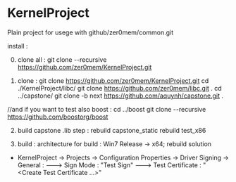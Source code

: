 KernelProject
=============

Plain project for usege with github/zer0mem/common.git


install : 

0. clone all : 
git clone --recursive https://github.com/zer0mem/KernelProject.git

1. clone :
git clone https://github.com/zer0mem/KernelProject.git
cd ./KernelProject/libc/
git clone https://github.com/zer0mem/libc.git .
cd ../capstone/
git clone -b next https://github.com/aquynh/capstone.git .

//and if you want to test also boost : 
cd ../boost
git clone --recursive https://github.com/boostorg/boost

2. build capstone .lib step : 
rebuild capstone_static
rebuild test_x86

3. build :
architecture for build : Win7 Release -> x64;
rebuild solution
+ KernelProject -> Projects -> Configuration Properties -> Driver Signing -> General :
---> Sign Mode : "Test Sign"
---> Test Certificate : "<Create Test Certificate ...>"
